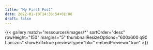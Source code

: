 ```yaml
---
title: "My First Post"
date: 2022-01-10T14:36:54+01:00
draft: false
---
```



{{< gallery match="ressources/images/*" sortOrder="desc" rowHeight="150" margins="5" thumbnailResizeOptions="600x600 q90 Lanczos" showExif=true previewType="blur" embedPreview="true" >}}
